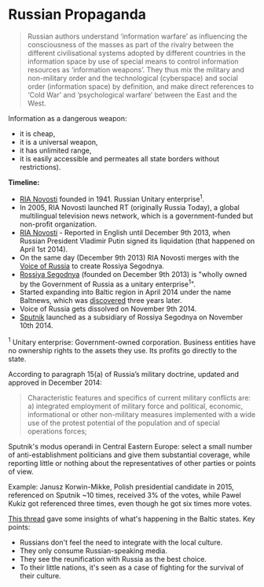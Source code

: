 # Russian Propaganda

> Russian authors understand ‘information warfare’ as influencing the consciousness of the masses as part of the rivalry between the different civilisational systems adopted by different countries in the information space by use of special means to control information resources as ‘information weapons’. They thus mix the military and non-military order and the technological (cyberspace) and social order (information space) by definition, and make direct references to ‘Cold War’ and ‘psychological warfare’ between the East and the West.

Information as a dangerous weapon:

* it is cheap,
* it is a universal weapon,
* it has unlimited range,
* it is easily accessible and permeates all state borders without restrictions).

**Timeline:**

* [RIA Novosti](https://en.wikipedia.org/wiki/RIA_Novosti) founded in 1941. Russian Unitary enterprise<sup>1</sup>.
* In 2005, RIA Novosti launched RT (originally Russia Today), a global multilingual television news network, which is a government-funded but non-profit organization.
* [RIA Novosti](https://en.wikipedia.org/wiki/RIA_Novosti) - Reported in English until December 9th 2013, when Russian President Vladimir Putin signed its liquidation (that happened on April 1st 2014).
* On the same day (December 9th 2013) RIA Novosti merges with the [Voice of Russia](https://en.wikipedia.org/wiki/Voice_of_Russia) to create Rossiya Segodnya.
* [Rossiya Segodnya](https://en.wikipedia.org/wiki/Rossiya_Segodnya) (founded on December 9th 2013) is "wholly owned by the Government of Russia as a unitary enterprise<sup>1</sup>".
* Started expanding into Baltic region in April 2014 under the name Baltnews, which was [discovered](https://en.rebaltica.lv/2017/04/sputniks-unknown-brother/) three years later.
* Voice of Russia gets dissolved on November 9th 2014.
* [Sputnik](https://en.wikipedia.org/wiki/Sputnik_(news_agency)) launched as a subsidiary of Rossiya Segodnya on November 10th 2014.

<sup>1</sup> Unitary enterprise: Government-owned corporation. Business entities have no ownership rights to the assets they use. Its profits go directly to the state.

According to paragraph 15(a) of Russia’s military doctrine, updated and approved in December 2014:

> Characteristic features and specifics of current military conflicts are: a) integrated employment of military force and political, economic, informational or other non-military measures implemented with a wide use of the protest potential of the population and of special operations forces;

Sputnik's modus operandi in Central Eastern Europe: select a small number of anti-establishment politicians and give them substantial coverage, while reporting little or nothing about the representatives of other parties or points of view.

Example: Janusz Korwin-Mikke, Polish presidential candidate in 2015, referenced on Sputnik ~10 times, received 3% of the votes, while Pawel Kukiz got referenced three times, even though he got six times more votes.

[This thread](https://news.ycombinator.com/item?id=14226670) gave some insights of what's happening in the Baltic states. Key points:

* Russians don't feel the need to integrate with the local culture.
* They only consume Russian-speaking media.
* They see the reunification with Russia as the best choice.
* To their little nations, it's seen as a case of fighting for the survival of their culture.
